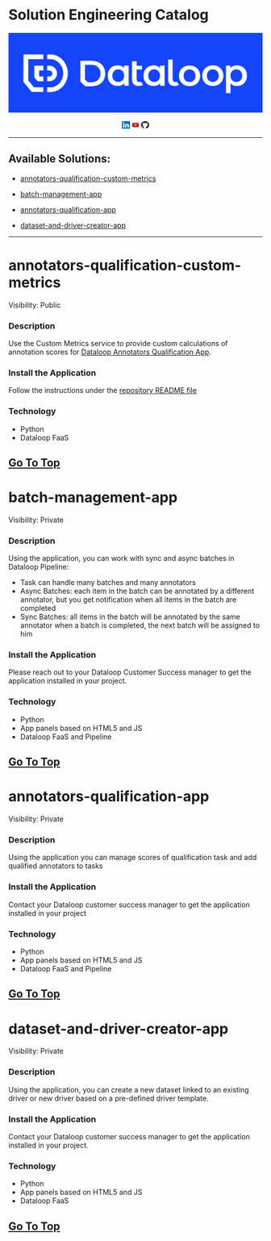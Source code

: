 # Solution Engineering Catalog


<p align="center">
<a href="https://dataloop.ai/" target="_blank" rel="noreferrer noopener">
<img width="700" src="https://github.com/dataloop-ai-joint-dev/.github/blob/master/logo.png"></a>
</p>

<div align="center">
<a href="https://www.linkedin.com/company/dataloop/about/" target="_blank" rel="noreferrer noopener">
<img src="https://github.com/dataloop-ai-joint-dev/.github/blob/master/LinkedIn.png" width="3%" alt="LinkedIn"></a>
<a href="https://www.youtube.com/channel/UCCvp-nw5mK9bb9lDNcD6fgw/featured" target="_blank" rel="noreferrer noopener">
<img src="https://github.com/dataloop-ai-joint-dev/.github/blob/master/YouTube.jpeg" width="3%" alt="YouTube"></a>
<a href="https://github.com/dataloop-ai-joint-dev" target="_blank" rel="noreferrer noopener">
<img src="https://github.com/dataloop-ai-joint-dev/.github/blob/master/GitHub.png" width="3%" alt="GitHub"></a>
</div>

---
## Available Solutions:

* [annotators-qualification-custom-metrics](#annotators-qualification-custom-metrics)

* [batch-management-app](#batch-management-app)

* [annotators-qualification-app](#annotators-qualification-app)

* [dataset-and-driver-creator-app](#dataset-and-driver-creator-app)


---

# annotators-qualification-custom-metrics
Visibility: Public
### Description
Use the Custom Metrics service to provide custom calculations of annotation scores for [Dataloop Annotators Qualification App](#annotators-qualification-app).

### Install the Application
Follow the instructions under the [repository README file](https://github.com/dataloop-ai-joint-dev/annotators-qualification-custom-metrics/blob/master/README.md)

### Technology
* Python
* Dataloop FaaS 

 
[Go To Top](#solution-engineering-catalog)
---

# batch-management-app
Visibility: Private
### Description
Using the application, you can work with sync and async batches in Dataloop Pipeline:
* Task can handle many batches and many annotators
* Async Batches: each item in the batch can be annotated by a different annotator, but you get notification when all items in the batch are completed
* Sync Batches: all items in the batch will be annotated by the same annotator when a batch is completed, the next batch will be assigned to him

### Install the Application
Please reach out to your Dataloop Customer Success manager to get the application installed in your project.

### Technology
* Python
* App panels based on HTML5 and JS
* Dataloop FaaS and Pipeline

 
[Go To Top](#solution-engineering-catalog)
---

# annotators-qualification-app
Visibility: Private
### Description
Using the application you can manage scores of qualification task and add qualified annotators to tasks

### Install the Application
Contact your Dataloop customer success manager to get the application installed in your project

### Technology
* Python
* App panels based on HTML5 and JS
* Dataloop FaaS and Pipeline

 
[Go To Top](#solution-engineering-catalog)
---

# dataset-and-driver-creator-app
Visibility: Private
### Description
Using the application, you can create a new dataset linked to an existing driver or new driver based on a pre-defined driver template. 

### Install the Application
Contact your Dataloop customer success manager to get the application installed in your project.

### Technology
* Python
* App panels based on HTML5 and JS
* Dataloop FaaS

 
[Go To Top](#solution-engineering-catalog)
---

